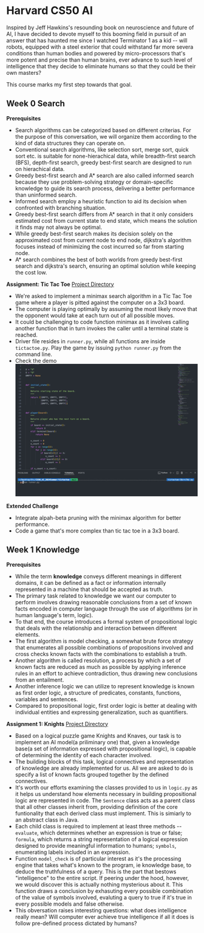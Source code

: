 # Harvard CS50 AI

Inspired by Jeff Hawkins's resounding book on neuroscience and future of AI, I have decided to devote myself to this booming field in pursuit of an answer that has haunted me since I watched Terminator 1 as a kid -- will robots, equipped with a steel exterior that could withstand far more severa conditions than human bodies and powered by micro-processors that's more potent and precise than human brains, ever advance to such level of intelligence that they decide to eliminate humans so that they could be their own masters?

This course marks my first step towards that goal.

## Week 0 Search

**Prerequisites**

- Search algorithms can be categorized based on different criterias. For the purpose of this conversation, we will organize them according to the kind of data structures they can operate on.
- Conventional search algorithms, like selection sort, merge sort, quick sort etc. is suitable for none-hierachical data, while breadth-first search (BFS), depth-first search, greedy best-first search are designed to run on hierachical data.
- Greedy best-first search and A\* search are also called informed search because they use problem-solving strategy or domain-specific knowledge to guide its search process, delivering a better performance than uninformed search.
- Informed search employ a heuristic function to aid its decision when confronted with branching situation.
- Greedy best-first search differs from A\* search in that it only considers estimated cost from current state to end state, which means the solution it finds may not always be optimal.
- While greedy best-first search makes its decision solely on the approximated cost from current node to end node, dijkstra's algorithm focuses instead of minimizing the cost incurred so far from starting node.
- A\* search combines the best of both worlds from greedy best-first search and dijkstra's search, ensuring an optimal solution while keeping the cost low.

**Assignment: Tic Tac Toe** [Project Directory](/week0/)

- We're asked to implement a minimax search algorithm in a Tic Tac Toe game where a player is pitted against the computer on a 3x3 board.
- The computer is playing optimally by assuming the most likely move that the opponent would take at each turn out of all possible moves.
- It could be challenging to code function minimax as it involves calling another function that in turn invokes the caller until a terminal state is reached.
- Driver file resides in `runner.py`, while all functions are inside `tictactoe.py`. Play the game by issuing `python runner.py` from the command line.
- Check the demo ![tic tac toe demo](/demos/tictactoe.gif)

**Extended Challenge**

- Integrate alpah-beta pruning with the minimax algorithm for better performance.
- Code a game that's more complex than tic tac toe in a 3x3 board.

## Week 1 Knowledge

**Prerequisites**

- While the term **knowledge** conveys different meanings in different domains, it can be defined as a fact or information internally represented in a machine that should be accepted as truth.
- The primary task related to knowledge we want our computer to perform involves drawing reasonable conclusions from a set of known facts encoded in computer language through the use of algorithms (or in human language's term, logic).
- To that end, the course introduces a formal system of propositional logic that deals with the relationship and interaction between different elements.
- The first algorithm is model checking, a somewhat brute force strategy that enumerates all possible combinations of propositions involved and cross checks known facts with the combinations to establish a truth.
- Another algorithm is called resolution, a process by which a set of known facts are reduced as much as possible by applying inference rules in an effort to achieve contradiction, thus drawing new conclusions from an entailment.
- Another inference logic we can utilize to represent knowledge is known as first order logic, a structure of predicates, constants, functions, variables and sentences.
- Compared to propositional logic, first order logic is better at dealing with individual entities and expressing generalization, such as quantifiers.

**Assignment 1: Knights** [Project Directory](/week1/knights)

- Based on a logical puzzle game Knights and Knaves, our task is to implement an AI model(a priliminary one) that, given a knowledge base(a set of information expressed with propositional logic), is capable of determining the identity of each character involved.
- The building blocks of this task, logical connectives and representation of knowledge are already implemented for us. All we are asked to do is specify a list of known facts grouped together by the defined connectives.
- It's worth our efforts examining the classes provided to us in `logic.py` as it helps us understand how elements necessary in building propositional logic are represented in code. The `Sentence` class acts as a parent class that all other classes inherit from, providing definition of the core funtionality that each derived class must implement. This is simiarly to an abstract class in Java.
- Each child class is required to implement at least three methods -- `evaluate`, which determines whether an expression is true or false; `formula`, which returns a string representation of a logical expression designed to provide meaningful information to humans; `symbols`, enumerating labels included in an expression.
- Function `model_check` is of particular interest as it's the processing engine that takes what's known to the program, ie knowledge base, to deduce the truthfulness of a query. This is the part that bestows "intelligence" to the entire script. If peering under the hood, however, we would discover this is actually nothing mysterious about it. This function draws a conclusion by exhasuting every possible combination of the value of symbols involved, evaluting a query to true if it's true in every possible models and false otherwise.
- This obversation raises interesting questions: what does intelligence really mean? Will computer ever achieve true intelligence if all it does is follow pre-defined process dictated by humans?
